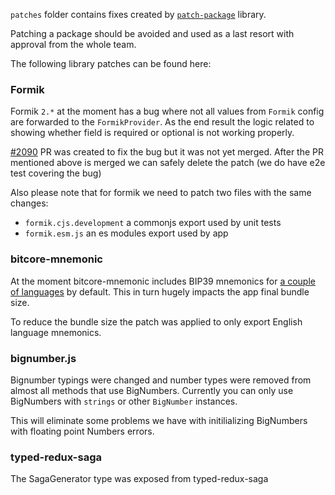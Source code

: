 `patches` folder contains fixes created by [`patch-package`](https://www.npmjs.com/package/patch-package) library.

Patching a package should be avoided and used as a last resort with approval from the whole team.

The following library patches can be found here:

### Formik

Formik `2.*` at the moment has a bug where not all values from `Formik` config are forwarded to the `FormikProvider`. As the end result the logic related to showing whether field is required or optional is not working properly.

[#2090](https://github.com/jaredpalmer/formik/pull/2090) PR was created  to fix the bug but it was not yet merged. After the PR mentioned above is merged we can safely delete the patch (we do have e2e test covering the bug)

Also please note that for formik we need to patch two files with the same changes:

- `formik.cjs.development` a commonjs export used by unit tests
- `formik.esm.js` an es modules export used by app

### bitcore-mnemonic

At the moment bitcore-mnemonic includes BIP39 mnemonics for [a couple of languages](https://github.com/bitpay/bitcore/blob/master/packages/bitcore-mnemonic/lib/words/index.js) by default. This in turn hugely impacts the app final bundle size.

To reduce the bundle size the patch was applied to only export English language mnemonics.

### bignumber.js

Bignumber typings were changed and number types were removed from almost all methods that use BigNumbers. Currently you can only use BigNumbers with `strings` or other `BigNumber` instances. 

This will eliminate some problems we have with initilializing BigNumbers with floating point Numbers errors.

### typed-redux-saga

The SagaGenerator type was exposed from typed-redux-saga
